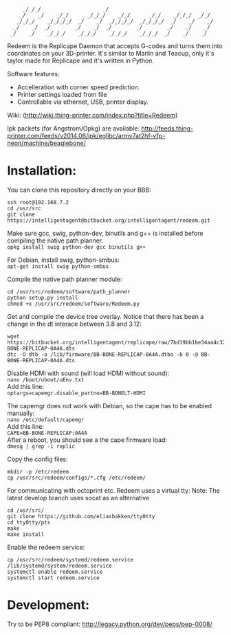```
     _/_/_/                    _/                                     
    _/    _/    _/_/      _/_/_/    _/_/      _/_/    _/_/_/  _/_/    
   _/_/_/    _/_/_/_/  _/    _/  _/_/_/_/  _/_/_/_/  _/    _/    _/   
  _/    _/  _/        _/    _/  _/        _/        _/    _/    _/    
 _/    _/    _/_/_/    _/_/_/    _/_/_/    _/_/_/  _/    _/    _/     
```

Redeem is the Replicape Daemon that accepts G-codes and turns them into coordinates on 
your 3D-printer. It's similar to Marlin and Teacup, only it's taylor made for Replicape and it's written in Python. 

Software features:  
- Accelleration with corner speed prediction.  
- Printer settings loaded from file  
- Controllable via ethernet, USB, printer display.   

Wiki: (http://wiki.thing-printer.com/index.php?title=Redeem)

Ipk packets (for Angstrom/Opkg) are available: 
  http://feeds.thing-printer.com/feeds/v2014.06/ipk/eglibc/armv7at2hf-vfp-neon/machine/beaglebone/

# Installation:  
You can clone this repository directly on your BBB:  
```
ssh root@192.168.7.2
cd /usr/src  
git clone https://intelligentagent@bitbucket.org/intelligentagent/redeem.git  
```
Make sure gcc, swig, python-dev, binutils and g++ is installed before compiling the native path planner.  
`opkg install swig python-dev gcc binutils g++`

For Debian, install swig, python-smbus:  
`apt-get install swig python-smbus`

Compile the native path planner module:  
```
cd /usr/src/redeem/software/path_planner  
python setup.py install  
chmod +x /usr/src/redeem/software/Redeem.py
```
Get and compile the device tree overlay. Notice that there has been a change in the dt interace between 3.8 and 3.12:  
```
wget https://bitbucket.org/intelligentagent/replicape/raw/7bd19bb1be34aa4c32953e8175177d130c6dca10/Device_tree/3.8/BB-BONE-REPLICAP-0A4A.dts
dtc -O dtb -o /lib/firmware/BB-BONE-REPLICAP-0A4A.dtbo -b 0 -@ BB-BONE-REPLICAP-0A4A.dts
```
Disable HDMI with sound (will load HDMI without sound):  
`nano /boot/uboot/uEnv.txt`  
Add this line:  
`optargs=capemgr.disable_partno=BB-BONELT-HDMI`
    
The capemgr does not work with Debian, so the cape has to be enabled manually:  
`nano /etc/default/capemgr`  
Add this line:  
`CAPE=BB-BONE-REPLICAP:0A4A`  
After a reboot, you should see a the cape firmware load:  
`dmesg | grep -i replic`  

Copy the config files: 
```
mkdir -p /etc/redeem
cp /usr/src/redeem/configs/*.cfg /etc/redeem/
```

For communicating with octoprint etc. Redeem uses a virtual tty:
Note: The latest develop branch uses socat as an alternative
```
cd /usr/src/  
git clone https://github.com/eliasbakken/tty0tty  
cd tty0tty/pts   
make  
make install  
```  
Enable the redeem service:  
```
cp /usr/src/redeem/systemd/redeem.service /lib/systemd/system/redeem.service  
systemctl enable redeem.service  
systemctl start redeem.service  
```
# Development:  
  Try to be PEP8 compliant: http://legacy.python.org/dev/peps/pep-0008/
